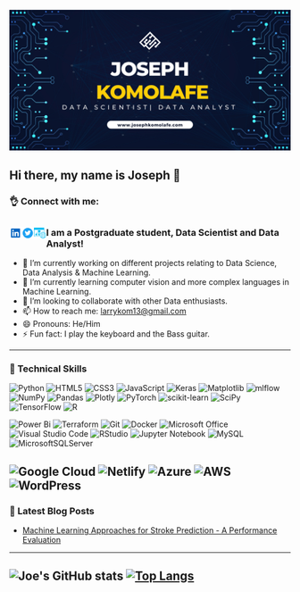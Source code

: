 ![alt text](Banner.jpg)
## Hi there, my name is Joseph 👋


### :ok_hand: Connect with me:  
<a href="https://www.linkedin.com/in/joseph-komolafe/" target="blank"><img align="left" alt="Yu Shi | LinkedIn" width="22px" src="https://raw.githubusercontent.com/JoeKomo/JoeKomo/main/icons/linkedin.svg" /></a>  <a href="https://twitter.com/JoeKomo_/" target="blank"><img align="left" alt="Yu Shi | LinkedIn" width="22px" src="https://raw.githubusercontent.com/JoeKomo/JoeKomo/main/icons/twitter.svg" /></a>  <a href="https://josephkomolafe.com/" target="blank"><img align="left" alt="Yu Shi | LinkedIn" width="22px" src="https://raw.githubusercontent.com/JoeKomo/JoeKomo/main/icons/website.svg" /></a>
---
### I am a Postgraduate student, Data Scientist and Data Analyst!

- 🔭 I’m currently working on different projects relating to Data Science, Data Analysis & Machine Learning. 
- 🌱 I’m currently learning computer vision and more complex languages in Machine Learning.
- 👯 I’m looking to collaborate with other Data enthusiasts.
- 📫 How to reach me: larrykom13@gmail.com
- 😄 Pronouns: He/Him
- ⚡ Fun fact: I play the keyboard and the Bass guitar.
---
### :file_folder: Technical Skills

![Python](https://img.shields.io/badge/python-3670A0?style=for-the-badge&logo=python&logoColor=ffdd54)  ![HTML5](https://img.shields.io/badge/html5-%23E34F26.svg?style=for-the-badge&logo=html5&logoColor=white)  ![CSS3](https://img.shields.io/badge/css3-%231572B6.svg?style=for-the-badge&logo=css3&logoColor=white)  ![JavaScript](https://img.shields.io/badge/javascript-%23323330.svg?style=for-the-badge&logo=javascript&logoColor=%23F7DF1E)  ![Keras](https://img.shields.io/badge/Keras-%23D00000.svg?style=for-the-badge&logo=Keras&logoColor=white)  ![Matplotlib](https://img.shields.io/badge/Matplotlib-%23ffffff.svg?style=for-the-badge&logo=Matplotlib&logoColor=black)  ![mlflow](https://img.shields.io/badge/mlflow-%23d9ead3.svg?style=for-the-badge&logo=numpy&logoColor=blue) ![NumPy](https://img.shields.io/badge/numpy-%23013243.svg?style=for-the-badge&logo=numpy&logoColor=white)   ![Pandas](https://img.shields.io/badge/pandas-%23150458.svg?style=for-the-badge&logo=pandas&logoColor=white)  ![Plotly](https://img.shields.io/badge/Plotly-%233F4F75.svg?style=for-the-badge&logo=plotly&logoColor=white)  ![PyTorch](https://img.shields.io/badge/PyTorch-%23EE4C2C.svg?style=for-the-badge&logo=PyTorch&logoColor=white)  ![scikit-learn](https://img.shields.io/badge/scikit--learn-%23F7931E.svg?style=for-the-badge&logo=scikit-learn&logoColor=white)  ![SciPy](https://img.shields.io/badge/SciPy-%230C55A5.svg?style=for-the-badge&logo=scipy&logoColor=%white)  ![TensorFlow](https://img.shields.io/badge/TensorFlow-%23FF6F00.svg?style=for-the-badge&logo=TensorFlow&logoColor=white)  ![R](https://img.shields.io/badge/r-%23276DC3.svg?style=for-the-badge&logo=r&logoColor=white)

![Power Bi](https://img.shields.io/badge/power_bi-F2C811?style=for-the-badge&logo=powerbi&logoColor=black)  ![Terraform](https://img.shields.io/badge/terraform-%235835CC.svg?style=for-the-badge&logo=terraform&logoColor=white)  ![Git](https://img.shields.io/badge/git-%23F05033.svg?style=for-the-badge&logo=git&logoColor=white)  ![Docker](https://img.shields.io/badge/docker-%230db7ed.svg?style=for-the-badge&logo=docker&logoColor=white)  ![Microsoft Office](https://img.shields.io/badge/Microsoft_Office-D83B01?style=for-the-badge&logo=microsoft-office&logoColor=white)  ![Visual Studio Code](https://img.shields.io/badge/Visual%20Studio%20Code-0078d7.svg?style=for-the-badge&logo=visual-studio-code&logoColor=white)  ![RStudio](https://img.shields.io/badge/RStudio-4285F4?style=for-the-badge&logo=rstudio&logoColor=white)  ![Jupyter Notebook](https://img.shields.io/badge/jupyter-%23FA0F00.svg?style=for-the-badge&logo=jupyter&logoColor=white)  ![MySQL](https://img.shields.io/badge/mysql-%2300f.svg?style=for-the-badge&logo=mysql&logoColor=white)  ![MicrosoftSQLServer](https://img.shields.io/badge/Microsoft%20SQL%20Server-CC2927?style=for-the-badge&logo=microsoft%20sql%20server&logoColor=white)

![Google Cloud](https://img.shields.io/badge/GoogleCloud-%234285F4.svg?style=for-the-badge&logo=google-cloud&logoColor=white)  ![Netlify](https://img.shields.io/badge/netlify-%23000000.svg?style=for-the-badge&logo=netlify&logoColor=#00C7B7)  ![Azure](https://img.shields.io/badge/azure-%230072C6.svg?style=for-the-badge&logo=microsoftazure&logoColor=white)  ![AWS](https://img.shields.io/badge/AWS-%23FF9900.svg?style=for-the-badge&logo=amazon-aws&logoColor=white)  ![WordPress](https://img.shields.io/badge/WordPress-%23117AC9.svg?style=for-the-badge&logo=WordPress&logoColor=white)  
---
### :orange_book: Latest Blog Posts
- [Machine Learning Approaches for Stroke Prediction - A Performance Evaluation](https://medium.com/@JoeKomo/machine-learning-approaches-for-stroke-prediction-a-performance-evaluation-3a1d008dab68)
---
![Joe's GitHub stats](https://github-readme-stats.vercel.app/api?username=JoeKomo&show_icons=true&theme=merko)  [![Top Langs](https://github-readme-stats.vercel.app/api/top-langs/?username=JoeKomo&layout=compact)](https://github.com/JoeKomo)
---
